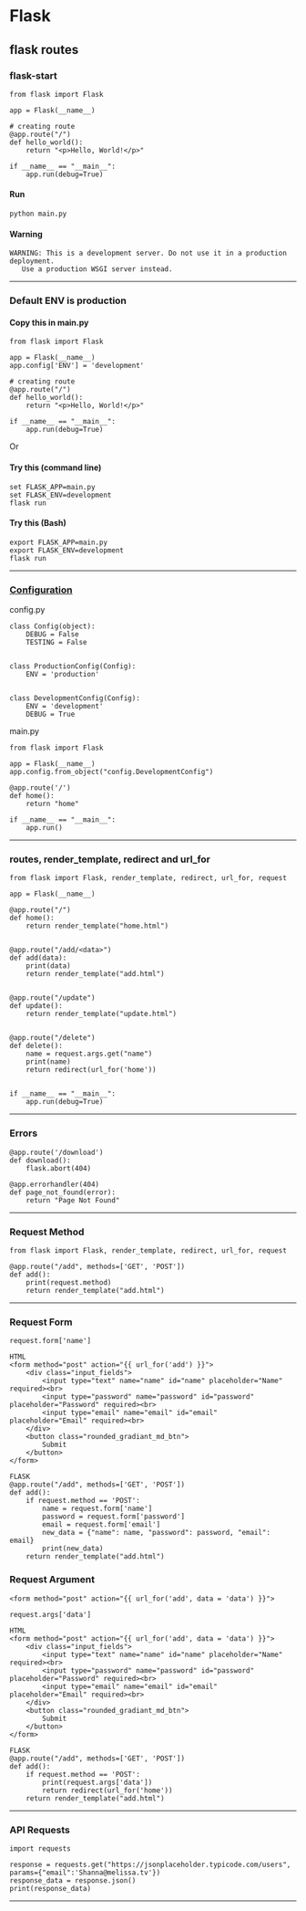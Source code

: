 # Flask

## flask routes
### flask-start
```
from flask import Flask

app = Flask(__name__)

# creating route
@app.route("/")
def hello_world():
    return "<p>Hello, World!</p>"

if __name__ == "__main__":
    app.run(debug=True)
```

#### Run
```
python main.py
```

#### Warning
```
WARNING: This is a development server. Do not use it in a production deployment.
   Use a production WSGI server instead.
```
-------------------------------
### Default ENV is production

#### Copy this in main.py
```
from flask import Flask

app = Flask(__name__)
app.config['ENV'] = 'development'

# creating route
@app.route("/")
def hello_world():
    return "<p>Hello, World!</p>"

if __name__ == "__main__":
    app.run(debug=True)
```

Or

#### Try this (command line)
```
set FLASK_APP=main.py
set FLASK_ENV=development
flask run
```

#### Try this (Bash)
```
export FLASK_APP=main.py
export FLASK_ENV=development
flask run
```

---------------------------

### [Configuration](https://flask.palletsprojects.com/en/2.0.x/config/)
config.py
```
class Config(object):
    DEBUG = False
    TESTING = False


class ProductionConfig(Config):
    ENV = 'production'


class DevelopmentConfig(Config):
    ENV = 'development'
    DEBUG = True
```

main.py
```
from flask import Flask

app = Flask(__name__)
app.config.from_object("config.DevelopmentConfig")

@app.route('/')
def home():
    return "home"

if __name__ == "__main__":
    app.run()
```


----------------------------

### routes, render_template, redirect and url_for
```
from flask import Flask, render_template, redirect, url_for, request

app = Flask(__name__)

@app.route("/")
def home():
    return render_template("home.html")


@app.route("/add/<data>")
def add(data):
    print(data)
    return render_template("add.html")


@app.route("/update")
def update():
    return render_template("update.html")


@app.route("/delete")
def delete():
    name = request.args.get("name")
    print(name)
    return redirect(url_for('home'))


if __name__ == "__main__":
    app.run(debug=True)
```
----------------------------
### Errors
```
@app.route('/download')
def download():
    flask.abort(404)

@app.errorhandler(404)
def page_not_found(error):
    return "Page Not Found"
```
----------------------------------
### Request Method
```
from flask import Flask, render_template, redirect, url_for, request

@app.route("/add", methods=['GET', 'POST'])
def add():
    print(request.method)
    return render_template("add.html")
```
----------------------------

### Request Form
```
request.form['name']
```

```
HTML
<form method="post" action="{{ url_for('add') }}">
    <div class="input_fields">
        <input type="text" name="name" id="name" placeholder="Name" required><br>
        <input type="password" name="password" id="password" placeholder="Password" required><br>
        <input type="email" name="email" id="email" placeholder="Email" required><br>
    </div>
    <button class="rounded_gradiant_md_btn">
        Submit
    </button>
</form>

FLASK
@app.route("/add", methods=['GET', 'POST'])
def add():
    if request.method == 'POST':
        name = request.form['name']
        password = request.form['password']
        email = request.form['email']
        new_data = {"name": name, "password": password, "email": email}
        print(new_data)
    return render_template("add.html")
```

### Request Argument
```
<form method="post" action="{{ url_for('add', data = 'data') }}">

request.args['data']
```

```
HTML
<form method="post" action="{{ url_for('add', data = 'data') }}">
    <div class="input_fields">
        <input type="text" name="name" id="name" placeholder="Name" required><br>
        <input type="password" name="password" id="password" placeholder="Password" required><br>
        <input type="email" name="email" id="email" placeholder="Email" required><br>
    </div>
    <button class="rounded_gradiant_md_btn">
        Submit
    </button>
</form>

FLASK
@app.route("/add", methods=['GET', 'POST'])
def add():
    if request.method == 'POST':
        print(request.args['data'])
        return redirect(url_for('home'))
    return render_template("add.html")
```

------------------------

### API Requests
```
import requests

response = requests.get("https://jsonplaceholder.typicode.com/users", params={"email":'Shanna@melissa.tv'})
response_data = response.json()
print(response_data)
```
-------------------




